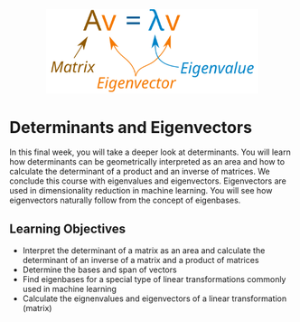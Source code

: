 <div align="center">

<img src="../images/eigenvalue.svg" width="375" alt="Linear Algebra for ML">

</div>

# Determinants and Eigenvectors

In this final week, you will take a deeper look at determinants. You will learn how determinants can be geometrically interpreted as an area and how to calculate the determinant of a product and an inverse of matrices. We conclude this course with eigenvalues and eigenvectors. Eigenvectors are used in dimensionality reduction in machine learning. You will see how eigenvectors naturally follow from the concept of eigenbases.

## Learning Objectives

- Interpret the determinant of a matrix as an area and calculate the determinant of an inverse of a matrix and a product of matrices
- Determine the bases and span of vectors
- Find eigenbases for a special type of linear transformations commonly used in machine learning
- Calculate the eignenvalues and eigenvectors of a linear transformation (matrix)
